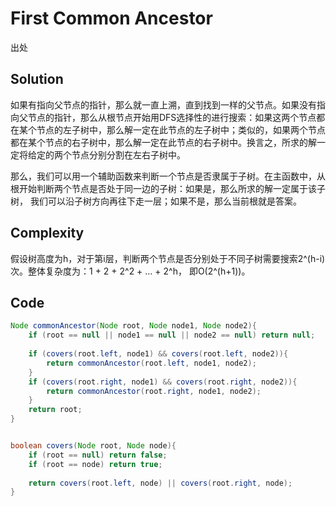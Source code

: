 # First Common Ancestor

出处

## Solution

如果有指向父节点的指针，那么就一直上溯，直到找到一样的父节点。如果没有指向父节点的指针，那么从根节点开始用DFS选择性的进行搜索：如果这两个节点都在某个节点的左子树中，那么解一定在此节点的左子树中；类似的，如果两个节点都在某个节点的右子树中，那么解一定在此节点的右子树中。换言之，所求的解一定将给定的两个节点分别分割在左右子树中。

那么，我们可以用一个辅助函数来判断一个节点是否隶属于子树。在主函数中，从根开始判断两个节点是否处于同一边的子树：如果是，那么所求的解一定属于该子树， 我们可以沿子树方向再往下走一层；如果不是，那么当前根就是答案。

## Complexity

假设树高度为h，对于第i层，判断两个节点是否分别处于不同子树需要搜索2^(h-i)次。整体复杂度为：1 + 2 + 2^2 + … + 2^h， 即O(2^(h+1))。

## Code

```java
Node commonAncestor(Node root, Node node1, Node node2){
	if (root == null || node1 == null || node2 == null) return null;
	
	if (covers(root.left, node1) && covers(root.left, node2)){
		return commonAncestor(root.left, node1, node2);
	}
	if (covers(root.right, node1) && covers(root.right, node2)){
		return commonAncestor(root.right, node1, node2);
	}
	return root;
}


boolean covers(Node root, Node node){
	if (root == null) return false;
	if (root == node) return true;
	
	return covers(root.left, node) || covers(root.right, node);
}

```



